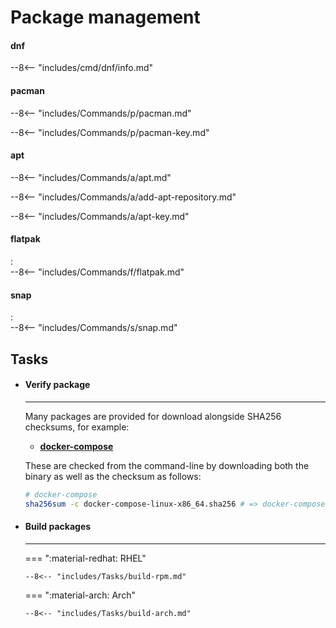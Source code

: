 # Package management

#### dnf

--8<-- "includes/cmd/dnf/info.md"


#### pacman

--8<-- "includes/Commands/p/pacman.md"

--8<-- "includes/Commands/p/pacman-key.md"


#### apt

--8<-- "includes/Commands/a/apt.md"

--8<-- "includes/Commands/a/add-apt-repository.md"

--8<-- "includes/Commands/a/apt-key.md"


#### flatpak
:   
    --8<-- "includes/Commands/f/flatpak.md"



#### snap
:   
    --8<-- "includes/Commands/s/snap.md"

## Tasks

<div class="grid cards" markdown>

-   #### Verify package

    ---

    Many packages are provided for download alongside SHA256 checksums, for example:

    - [**docker-compose**](https://github.com/docker/compose/releases)

    These are checked from the command-line by downloading both the binary as well as the checksum as follows:

    ```sh
    # docker-compose
    sha256sum -c docker-compose-linux-x86_64.sha256 # => docker-compose-linux-x86_64: OK
    ```

-   #### Build packages

    ---

    === ":material-redhat: RHEL"

        --8<-- "includes/Tasks/build-rpm.md"

    === ":material-arch: Arch"

        --8<-- "includes/Tasks/build-arch.md"

</div>
